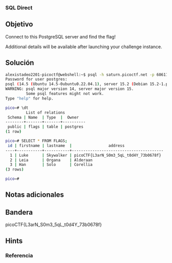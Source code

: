 ### SQL Direct
## Objetivo

Connect to this PostgreSQL server and find the flag!

Additional details will be available after launching your challenge instance.
## Solución
```bash
alexistadeo2201-picoctf@webshell:~$ psql -h saturn.picoctf.net -p 60611 -U postgres pico
Password for user postgres: 
psql (14.5 (Ubuntu 14.5-0ubuntu0.22.04.1), server 15.2 (Debian 15.2-1.pgdg110+1))
WARNING: psql major version 14, server major version 15.
         Some psql features might not work.
Type "help" for help.

pico=# \dt
         List of relations
 Schema | Name  | Type  |  Owner   
--------+-------+-------+----------
 public | flags | table | postgres
(1 row)

pico=# SELECT * FROM FLAGS;
 id | firstname | lastname  |                address                 
----+-----------+-----------+----------------------------------------
  1 | Luke      | Skywalker | picoCTF{L3arN_S0m3_5qL_t0d4Y_73b0678f}
  2 | Leia      | Organa    | Alderaan
  3 | Han       | Solo      | Corellia
(3 rows)

pico=#
```
## Notas adicionales

## Bandera

picoCTF{L3arN_S0m3_5qL_t0d4Y_73b0678f}
## Hints

### Referencia